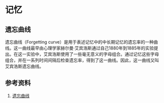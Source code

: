 # 记忆

## 遗忘曲线

遗忘曲线（Forgetting curve）是用于表述记忆中的中长期记忆的遗忘率的一种曲线。这一曲线最早由心理学家赫尔曼·艾宾浩斯通过自己1880年到1885年的实验提出。在这一实验中，艾宾浩斯使用了一些毫无意义的字母组合。通过记忆这些字母组合，并在一系列时间间隔后检查遗忘率，得到了这一曲线。因此，这一曲线又叫艾宾浩斯遗忘曲线。

## 参考资料

1. [遗忘曲线](https://zh.wikipedia.org/wiki/遗忘曲线)